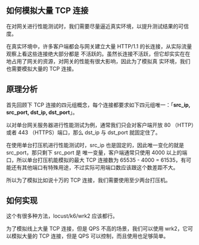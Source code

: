 ## 如何模拟大量 TCP 连接

在对网关进行性能测试时，我们需要尽量逼近真实环境，以提升测试结果的可信度。

在真实环境中，许多客户端都会与网关建立大量 HTTP/1.1 的长连接，从实际流量观察上看这些连接绝大部分都是
不活跃的。虽然长连接不活跃，但它却实实在在地占用了网关的资源，对网关的性能有很大影响，因此为了模拟真
实环境，我们也需要模拟大量的 TCP 连接。

## 原理分析

首先回顾下 TCP 连接的四元组概念，每个连接都要求如下四元组唯一：「**src_ip, src_port, dst_ip,
dst_port**」。

以对单台网关服务器进行性能测试为例，通常我们只会对客户端开放 80 （HTTP）或者 443 （HTTPS）端口，那么
dst_ip 与 dst_port 就固定住了。

在使用单台打压机进行性能测试时，src_ip 也是固定的，因此唯一变化的就是 src_port，那只剩下 src_port 是
唯一变量，客户端通常只使用 4000 以上的端口，所以单台打压机能模拟的最大 TCP 连接数为 65535 - 4000 =
61535，有可能还有其他端口有特殊用途，不过实际可用端口数应该跟这个数差距不大。

所以为了模拟比如说十万的 TCP 连接，我们需要使用至少两台打压机。

## 如何实现

这个有很多种方法，locust/k6/wrk2 应该都行。

为了模拟线上大量 TCP 连接，但是 QPS 不高的场景，我们可以使用 wrk2，它可以模拟大量的 TCP 连接，但是
QPS 可以控制，而且使用也足够简单。
